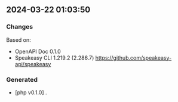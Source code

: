 

## 2024-03-22 01:03:50
### Changes
Based on:
- OpenAPI Doc 0.1.0 
- Speakeasy CLI 1.219.2 (2.286.7) https://github.com/speakeasy-api/speakeasy
### Generated
- [php v0.1.0] .